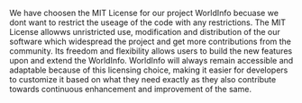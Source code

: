 We have choosen the MIT License for our project WorldInfo becuase we dont want to restrict the useage of the code with any restrictions. The MIT License allowws unristricted use, modification and distribution of the our software which widespread the project and get more contributions from the community. Its freedom and flexibility allows users to build the new features upon and extend the WorldInfo. WorldInfo will always remain accessible and adaptable because of this licensing choice, making it easier for developers to customize it based on what they need exactly as they also contribute towards continuous enhancement and improvement of the same.